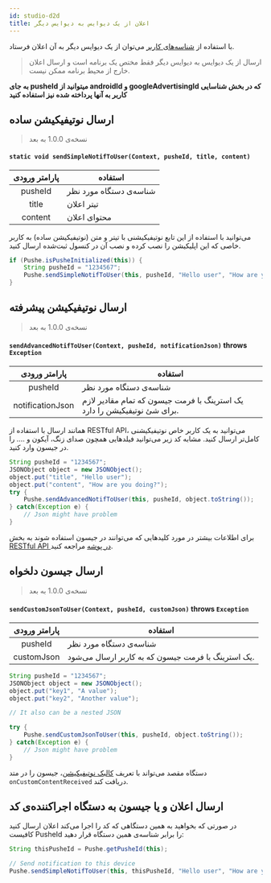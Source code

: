```yaml
---
id: studio-d2d
title: اعلان از یک دیوایس به دیوایس دیگر
---
```


با استفاده‌ از [شناسه‌های کاربر](/docs/android-studio/studio-pusheid) می‌توان از یک دیوایس دیگر به آن اعلان فرستاد.

> ارسال از یک دیوایس به دیوایس دیگر فقط مختص یک برنامه‌ است و ارسال اعلان خارج‌ از محیط برنامه ممکن نیست.

<b>
به جای pusheId میتوانید از androidId و googleAdvertisingId که در بخش شناسایی کاربر به آنها پرداخته شده نیز استفاده کنید
</b>

## ارسال نوتیفیکیشن ساده

> نسخه‌ی 1.0.0 به بعد

<div dir='ltr'>

#### `static void sendSimpleNotifToUser(Context, pusheId, title, content)`

</div>

|پارامتر ورودی|استفاده|
|:--:|--|
|pusheId|شناسه‌ی دستگاه مورد نظر|
|title|تیتر اعلان|
|content|محتوای اعلان|

می‌توانید با استفاده از این تابع نوتیفیکیشنی با تیتر و متن (نوتیفیکیشن ساده) به کاربر خاصی که این اپلیکیشن را نصب کرده و نصب آن در کنسول ثبت‌شده ارسال کنید.

```java
if (Pushe.isPusheInitialized(this)) {
    String pusheId = "1234567";
    Pushe.sendSimpleNotifToUser(this, pusheId, "Hello user", "How are you doing?");
}
```

## ارسال نوتیفیکیشن پیشرفته

> نسخه‌ی 1.0.0 به بعد

<div dir='ltr'>

#### `sendAdvancedNotifToUser(Context, pusheId, notificationJson)` throws `Exception`

</div>

|پارامتر ورودی|استفاده|
|:--:|--|
|pusheId|شناسه‌ی دستگاه مورد نظر|
|notificationJson|یک استرینگ با فرمت جیسون که تمام مقادیر لازم برای شئ نوتیفیکیشن را دارد.|


همانند ارسال با استفاده از RESTful API، می‌توانید به یک کاربر خاص نوتیفیکیشنی کامل‌تر ارسال کنید. مشابه کد زیر می‌توانید فیلد‌هایی همچون صدای زنگ، آیکون و .... را در جیسون وارد کنید.

```java
String pusheId = "1234567";
JSONObject object = new JSONObject();
object.put("title", "Hello user");
object.put("content", "How are you doing?");
try {
    Pushe.sendAdvancedNotifToUser(this, pusheId, object.toString());
} catch(Exception e) {
    // Json might have problem
}
```

برای اطلاعات بیشتر در مورد کلید‌هایی که می‌توانند در جیسون استفاده شوند به بخش [RESTful API در پوشه](docs/api/api-keys) مراجعه کنید.

## ارسال جیسون دلخواه

> نسخه‌ی 1.0.0 به بعد

<div dir='ltr'>

#### `sendCustomJsonToUser(Context, pusheId, customJson)` throws `Exception`

</div>

|پارامتر ورودی|استفاده|
|:--:|--|
|pusheId|شناسه‌ی دستگاه مورد نظر|
|customJson|یک استرینگ با فرمت جیسون که به کاربر ارسال می‌شود.|


```java
String pusheId = "1234567";
JSONObject object = new JSONObject();
object.put("key1", "A value");
object.put("key2", "Another value");

// It also can be a nested JSON

try {
    Pushe.sendCustomJsonToUser(this, pusheId, object.toString());
} catch(Exception e) {
    // Json might have problem
}
```

دستگاه مقصد می‌تواند با تعریف [کالبک نوتیفیکیشن](studio-listener)، جیسون را در متد `onCustomContentReceived` دریافت کند.

## ارسال اعلان و یا جیسون به دستگاه اجراکننده‌ی کد

در صورتی که بخواهید به همین دستگاهی که کد را اجرا می‌کند اعلان ارسال کنید کافیست PusheId را برابر شناسه‌ی همین دستگاه قرار دهید:

```java
String thisPusheId = Pushe.getPusheId(this);

// Send notification to this device
Pushe.sendSimpleNotifToUser(this, thisPusheId, "Hello user", "How are you?");
```